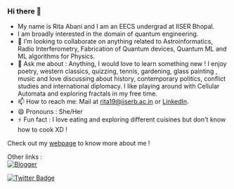 ### Hi there 👋


* My name is Rita Abani and I am an EECS undergrad at IISER Bhopal.
* I am broadly interested in the domain of quantum engineering.
* 👯 I’m looking to collaborate on anything related to Astroinformatics, Radio Interferometry, Fabrication of Quantum devices, Quantum ML and ML algorithms for Physics.
* 💬 Ask me about : Anything, I would love to learn something new ! I enjoy poetry, western classics, quizzing, tennis, gardening, glass painting , music and love discussing about history, contemporary politics, conflict studies and international diplomacy. I like playing around with Cellular Automata and exploring fractals in my free time.
* 📫 How to reach me: Mail at [rita19@iiserb.ac.in](rita19@iiserb.ac.in) or [LinkedIn](https://www.linkedin.com/in/rita-abani/). 
* 😄 Pronouns : She/Her
* ⚡ Fun fact : I love eating and exploring different cuisines but don't know how to cook XD !

Check out my [webpage](https://sites.google.com/view/ritaabani/home?authuser=2) to know more about me ! 

Other links :<br/>
[![Blogger](https://img.shields.io/badge/Blogger-FF5722?style=for-the-badge&logo=blogger&logoColor=white)](https://ritaabani.blogspot.com/)

[![Twitter Badge](https://img.shields.io/badge/-@DRA_chaos-1ca0f1?style=flat-square&labelColor=1ca0f1&logo=twitter&logoColor=white&link=https://twitter.com/DRA_chaos)](https://twitter.com/DRA_chaos) 


<!--
## Github Stats
<div align="center">
  


<img src="https://github-readme-stats.vercel.app/api?username=DRA-chaos&count_private=true&show_icons=true&theme=dark" alt="Rita's statistics"/>/

<img align="center" src="https://github-readme-stats.vercel.app/api/top-langs/?username=DRA-chaos&layout=compact&theme=dark"/>/


</div>

### 📈 Github Stats:


<br>
<a href="https://github.com/DRA-chaos">
<img align="center" src="https://github-readme-stats.vercel.app/api?username=DRA-chaos&show_icons=true&include_all_commits=true&theme=midnight-purple&count_private=true">
</a>
<br><br>
<a href="https://github.com/remcohalman/github-readme-stats">
<img align="center" src="https://github-readme-stats.anuraghazra1.vercel.app/api/top-langs/?username=DRA-chaos&layout=compact&theme=blue-green" />
</a>
<br>
<br><br>






<!--
**DRA-chaos/DRA-chaos** is a ✨ _special_ ✨ repository because its `README.md` (this file) appears on your GitHub profile.
Here are some ideas to get you started:

- 🔭 I’m currently working on ...
- 🌱 I’m currently learning ...
- 👯 I’m looking to collaborate on ...
- 🤔 I’m looking for help with ...
- 💬 Ask me about ...
- 📫 How to reach me: ...
- 😄 Pronouns: ...
- ⚡ Fun fact: ...
-->
